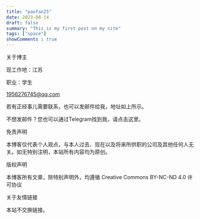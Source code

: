 ```yaml
---
title: "paofan25"
date: 2023-08-14
draft: false
summary: "This is my first post on my site"
tags: ["space"]
showComments : true
---
```


关于博主

现工作地：江苏

职业：学生

1956276745@qq.com

若有正经事儿需要联系，也可以发邮件给我，地址如上所示。

不想发邮件？您也可以通过Telegram找到我，请点击这里。

免责声明

本博客仅代表个人观点，与本人过去、现在以及将来所供职的公司及其他任何人无关。如无特别注明，本站所有内容均为原创。

版权声明


本博客所有文章，除特别声明外，均遵循 Creative Commons BY-NC-ND 4.0 许可协议

关于友情链接

本站不交换链接。


